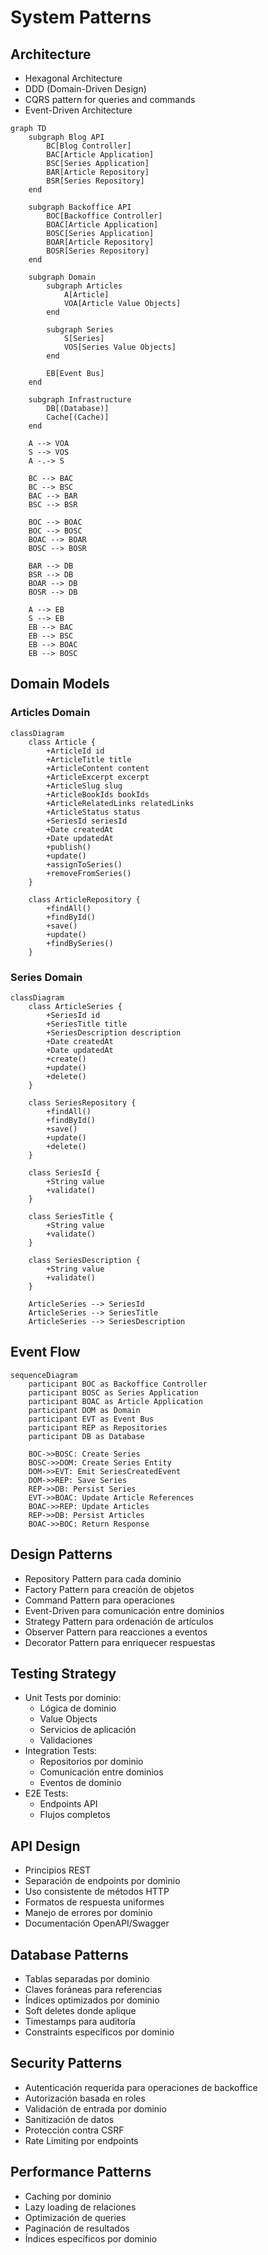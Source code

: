 # System Patterns

## Architecture

- Hexagonal Architecture
- DDD (Domain-Driven Design)
- CQRS pattern for queries and commands
- Event-Driven Architecture

```mermaid
graph TD
    subgraph Blog API
        BC[Blog Controller]
        BAC[Article Application]
        BSC[Series Application]
        BAR[Article Repository]
        BSR[Series Repository]
    end

    subgraph Backoffice API
        BOC[Backoffice Controller]
        BOAC[Article Application]
        BOSC[Series Application]
        BOAR[Article Repository]
        BOSR[Series Repository]
    end

    subgraph Domain
        subgraph Articles
            A[Article]
            VOA[Article Value Objects]
        end

        subgraph Series
            S[Series]
            VOS[Series Value Objects]
        end

        EB[Event Bus]
    end

    subgraph Infrastructure
        DB[(Database)]
        Cache[(Cache)]
    end

    A --> VOA
    S --> VOS
    A -.-> S

    BC --> BAC
    BC --> BSC
    BAC --> BAR
    BSC --> BSR

    BOC --> BOAC
    BOC --> BOSC
    BOAC --> BOAR
    BOSC --> BOSR

    BAR --> DB
    BSR --> DB
    BOAR --> DB
    BOSR --> DB

    A --> EB
    S --> EB
    EB --> BAC
    EB --> BSC
    EB --> BOAC
    EB --> BOSC
```

## Domain Models

### Articles Domain

```mermaid
classDiagram
    class Article {
        +ArticleId id
        +ArticleTitle title
        +ArticleContent content
        +ArticleExcerpt excerpt
        +ArticleSlug slug
        +ArticleBookIds bookIds
        +ArticleRelatedLinks relatedLinks
        +ArticleStatus status
        +SeriesId seriesId
        +Date createdAt
        +Date updatedAt
        +publish()
        +update()
        +assignToSeries()
        +removeFromSeries()
    }

    class ArticleRepository {
        +findAll()
        +findById()
        +save()
        +update()
        +findBySeries()
    }
```

### Series Domain

```mermaid
classDiagram
    class ArticleSeries {
        +SeriesId id
        +SeriesTitle title
        +SeriesDescription description
        +Date createdAt
        +Date updatedAt
        +create()
        +update()
        +delete()
    }

    class SeriesRepository {
        +findAll()
        +findById()
        +save()
        +update()
        +delete()
    }

    class SeriesId {
        +String value
        +validate()
    }

    class SeriesTitle {
        +String value
        +validate()
    }

    class SeriesDescription {
        +String value
        +validate()
    }

    ArticleSeries --> SeriesId
    ArticleSeries --> SeriesTitle
    ArticleSeries --> SeriesDescription
```

## Event Flow

```mermaid
sequenceDiagram
    participant BOC as Backoffice Controller
    participant BOSC as Series Application
    participant BOAC as Article Application
    participant DOM as Domain
    participant EVT as Event Bus
    participant REP as Repositories
    participant DB as Database

    BOC->>BOSC: Create Series
    BOSC->>DOM: Create Series Entity
    DOM->>EVT: Emit SeriesCreatedEvent
    DOM->>REP: Save Series
    REP->>DB: Persist Series
    EVT->>BOAC: Update Article References
    BOAC->>REP: Update Articles
    REP->>DB: Persist Articles
    BOAC->>BOC: Return Response
```

## Design Patterns

- Repository Pattern para cada dominio
- Factory Pattern para creación de objetos
- Command Pattern para operaciones
- Event-Driven para comunicación entre dominios
- Strategy Pattern para ordenación de artículos
- Observer Pattern para reacciones a eventos
- Decorator Pattern para enriquecer respuestas

## Testing Strategy

- Unit Tests por dominio:
  - Lógica de dominio
  - Value Objects
  - Servicios de aplicación
  - Validaciones
- Integration Tests:
  - Repositorios por dominio
  - Comunicación entre dominios
  - Eventos de dominio
- E2E Tests:
  - Endpoints API
  - Flujos completos

## API Design

- Principios REST
- Separación de endpoints por dominio
- Uso consistente de métodos HTTP
- Formatos de respuesta uniformes
- Manejo de errores por dominio
- Documentación OpenAPI/Swagger

## Database Patterns

- Tablas separadas por dominio
- Claves foráneas para referencias
- Índices optimizados por dominio
- Soft deletes donde aplique
- Timestamps para auditoría
- Constraints específicos por dominio

## Security Patterns

- Autenticación requerida para operaciones de backoffice
- Autorización basada en roles
- Validación de entrada por dominio
- Sanitización de datos
- Protección contra CSRF
- Rate Limiting por endpoints

## Performance Patterns

- Caching por dominio
- Lazy loading de relaciones
- Optimización de queries
- Paginación de resultados
- Índices específicos por dominio
